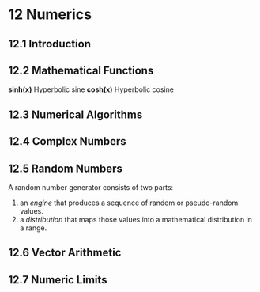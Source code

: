 # 12 Numerics

## 12.1 Introduction

## 12.2 Mathematical Functions

**sinh(x)**    Hyperbolic sine
**cosh(x)**    Hyperbolic cosine


## 12.3 Numerical Algorithms

## 12.4 Complex Numbers

## 12.5 Random Numbers

  A random number generator consists of two parts:

  1. an *engine* that produces a sequence of random or pseudo-random values.
  2. a *distribution* that maps those values into a mathematical distribution in a range.

## 12.6 Vector Arithmetic

## 12.7 Numeric Limits




